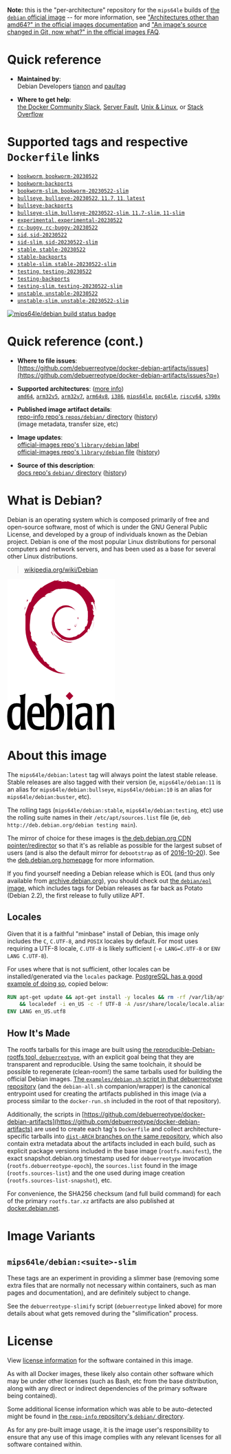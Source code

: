 <!--

********************************************************************************

WARNING:

    DO NOT EDIT "debian/README.md"

    IT IS AUTO-GENERATED

    (from the other files in "debian/" combined with a set of templates)

********************************************************************************

-->

**Note:** this is the "per-architecture" repository for the `mips64le` builds of [the `debian` official image](https://hub.docker.com/_/debian) -- for more information, see ["Architectures other than amd64?" in the official images documentation](https://github.com/docker-library/official-images#architectures-other-than-amd64) and ["An image's source changed in Git, now what?" in the official images FAQ](https://github.com/docker-library/faq#an-images-source-changed-in-git-now-what).

# Quick reference

-	**Maintained by**:  
	Debian Developers [tianon](https://qa.debian.org/developer.php?login=tianon) and [paultag](https://qa.debian.org/developer.php?login=paultag)

-	**Where to get help**:  
	[the Docker Community Slack](https://dockr.ly/comm-slack), [Server Fault](https://serverfault.com/help/on-topic), [Unix & Linux](https://unix.stackexchange.com/help/on-topic), or [Stack Overflow](https://stackoverflow.com/help/on-topic)

# Supported tags and respective `Dockerfile` links

-	[`bookworm`, `bookworm-20230522`](https://github.com/debuerreotype/docker-debian-artifacts/blob/dc36fa143912252b5b00fb2b77de6ade7d3d7425/bookworm/Dockerfile)
-	[`bookworm-backports`](https://github.com/debuerreotype/docker-debian-artifacts/blob/dc36fa143912252b5b00fb2b77de6ade7d3d7425/bookworm/backports/Dockerfile)
-	[`bookworm-slim`, `bookworm-20230522-slim`](https://github.com/debuerreotype/docker-debian-artifacts/blob/dc36fa143912252b5b00fb2b77de6ade7d3d7425/bookworm/slim/Dockerfile)
-	[`bullseye`, `bullseye-20230522`, `11.7`, `11`, `latest`](https://github.com/debuerreotype/docker-debian-artifacts/blob/dc36fa143912252b5b00fb2b77de6ade7d3d7425/bullseye/Dockerfile)
-	[`bullseye-backports`](https://github.com/debuerreotype/docker-debian-artifacts/blob/dc36fa143912252b5b00fb2b77de6ade7d3d7425/bullseye/backports/Dockerfile)
-	[`bullseye-slim`, `bullseye-20230522-slim`, `11.7-slim`, `11-slim`](https://github.com/debuerreotype/docker-debian-artifacts/blob/dc36fa143912252b5b00fb2b77de6ade7d3d7425/bullseye/slim/Dockerfile)
-	[`experimental`, `experimental-20230522`](https://github.com/debuerreotype/docker-debian-artifacts/blob/dc36fa143912252b5b00fb2b77de6ade7d3d7425/experimental/Dockerfile)
-	[`rc-buggy`, `rc-buggy-20230522`](https://github.com/debuerreotype/docker-debian-artifacts/blob/dc36fa143912252b5b00fb2b77de6ade7d3d7425/rc-buggy/Dockerfile)
-	[`sid`, `sid-20230522`](https://github.com/debuerreotype/docker-debian-artifacts/blob/dc36fa143912252b5b00fb2b77de6ade7d3d7425/sid/Dockerfile)
-	[`sid-slim`, `sid-20230522-slim`](https://github.com/debuerreotype/docker-debian-artifacts/blob/dc36fa143912252b5b00fb2b77de6ade7d3d7425/sid/slim/Dockerfile)
-	[`stable`, `stable-20230522`](https://github.com/debuerreotype/docker-debian-artifacts/blob/dc36fa143912252b5b00fb2b77de6ade7d3d7425/stable/Dockerfile)
-	[`stable-backports`](https://github.com/debuerreotype/docker-debian-artifacts/blob/dc36fa143912252b5b00fb2b77de6ade7d3d7425/stable/backports/Dockerfile)
-	[`stable-slim`, `stable-20230522-slim`](https://github.com/debuerreotype/docker-debian-artifacts/blob/dc36fa143912252b5b00fb2b77de6ade7d3d7425/stable/slim/Dockerfile)
-	[`testing`, `testing-20230522`](https://github.com/debuerreotype/docker-debian-artifacts/blob/dc36fa143912252b5b00fb2b77de6ade7d3d7425/testing/Dockerfile)
-	[`testing-backports`](https://github.com/debuerreotype/docker-debian-artifacts/blob/dc36fa143912252b5b00fb2b77de6ade7d3d7425/testing/backports/Dockerfile)
-	[`testing-slim`, `testing-20230522-slim`](https://github.com/debuerreotype/docker-debian-artifacts/blob/dc36fa143912252b5b00fb2b77de6ade7d3d7425/testing/slim/Dockerfile)
-	[`unstable`, `unstable-20230522`](https://github.com/debuerreotype/docker-debian-artifacts/blob/dc36fa143912252b5b00fb2b77de6ade7d3d7425/unstable/Dockerfile)
-	[`unstable-slim`, `unstable-20230522-slim`](https://github.com/debuerreotype/docker-debian-artifacts/blob/dc36fa143912252b5b00fb2b77de6ade7d3d7425/unstable/slim/Dockerfile)

[![mips64le/debian build status badge](https://img.shields.io/jenkins/s/https/doi-janky.infosiftr.net/job/multiarch/job/mips64le/job/debian.svg?label=mips64le/debian%20%20build%20job)](https://doi-janky.infosiftr.net/job/multiarch/job/mips64le/job/debian/)

# Quick reference (cont.)

-	**Where to file issues**:  
	[https://github.com/debuerreotype/docker-debian-artifacts/issues](https://github.com/debuerreotype/docker-debian-artifacts/issues?q=)

-	**Supported architectures**: ([more info](https://github.com/docker-library/official-images#architectures-other-than-amd64))  
	[`amd64`](https://hub.docker.com/r/amd64/debian/), [`arm32v5`](https://hub.docker.com/r/arm32v5/debian/), [`arm32v7`](https://hub.docker.com/r/arm32v7/debian/), [`arm64v8`](https://hub.docker.com/r/arm64v8/debian/), [`i386`](https://hub.docker.com/r/i386/debian/), [`mips64le`](https://hub.docker.com/r/mips64le/debian/), [`ppc64le`](https://hub.docker.com/r/ppc64le/debian/), [`riscv64`](https://hub.docker.com/r/riscv64/debian/), [`s390x`](https://hub.docker.com/r/s390x/debian/)

-	**Published image artifact details**:  
	[repo-info repo's `repos/debian/` directory](https://github.com/docker-library/repo-info/blob/master/repos/debian) ([history](https://github.com/docker-library/repo-info/commits/master/repos/debian))  
	(image metadata, transfer size, etc)

-	**Image updates**:  
	[official-images repo's `library/debian` label](https://github.com/docker-library/official-images/issues?q=label%3Alibrary%2Fdebian)  
	[official-images repo's `library/debian` file](https://github.com/docker-library/official-images/blob/master/library/debian) ([history](https://github.com/docker-library/official-images/commits/master/library/debian))

-	**Source of this description**:  
	[docs repo's `debian/` directory](https://github.com/docker-library/docs/tree/master/debian) ([history](https://github.com/docker-library/docs/commits/master/debian))

# What is Debian?

Debian is an operating system which is composed primarily of free and open-source software, most of which is under the GNU General Public License, and developed by a group of individuals known as the Debian project. Debian is one of the most popular Linux distributions for personal computers and network servers, and has been used as a base for several other Linux distributions.

> [wikipedia.org/wiki/Debian](https://en.wikipedia.org/wiki/Debian)

![logo](https://raw.githubusercontent.com/docker-library/docs/b449be7df57e9ed9086bb5821bfb5d6cdc5d67a4/debian/logo.png)

# About this image

The `mips64le/debian:latest` tag will always point the latest stable release. Stable releases are also tagged with their version (ie, `mips64le/debian:11` is an alias for `mips64le/debian:bullseye`, `mips64le/debian:10` is an alias for `mips64le/debian:buster`, etc).

The rolling tags (`mips64le/debian:stable`, `mips64le/debian:testing`, etc) use the rolling suite names in their `/etc/apt/sources.list` file (ie, `deb http://deb.debian.org/debian testing main`).

The mirror of choice for these images is [the deb.debian.org CDN pointer/redirector](https://deb.debian.org) so that it's as reliable as possible for the largest subset of users (and is also the default mirror for `debootstrap` as of [2016-10-20](https://anonscm.debian.org/cgit/d-i/debootstrap.git/commit/?id=9e8bc60ad1ccf3a25ce7890526b70059f3e770de)). See the [deb.debian.org homepage](https://deb.debian.org) for more information.

If you find yourself needing a Debian release which is EOL (and thus only available from [archive.debian.org](http://archive.debian.org)), you should check out [the `debian/eol` image](https://hub.docker.com/r/debian/eol/), which includes tags for Debian releases as far back as Potato (Debian 2.2), the first release to fully utilize APT.

## Locales

Given that it is a faithful "minbase" install of Debian, this image only includes the `C`, `C.UTF-8`, and `POSIX` locales by default. For most uses requiring a UTF-8 locale, `C.UTF-8` is likely sufficient (`-e LANG=C.UTF-8` or `ENV LANG C.UTF-8`).

For uses where that is not sufficient, other locales can be installed/generated via the `locales` package. [PostgreSQL has a good example of doing so](https://github.com/docker-library/postgres/blob/69bc540ecfffecce72d49fa7e4a46680350037f9/9.6/Dockerfile#L21-L24), copied below:

```dockerfile
RUN apt-get update && apt-get install -y locales && rm -rf /var/lib/apt/lists/* \
	&& localedef -i en_US -c -f UTF-8 -A /usr/share/locale/locale.alias en_US.UTF-8
ENV LANG en_US.utf8
```

## How It's Made

The rootfs tarballs for this image are built using [the reproducible-Debian-rootfs tool, `debuerreotype`](https://github.com/debuerreotype/debuerreotype), with an explicit goal being that they are transparent and reproducible. Using the same toolchain, it should be possible to regenerate (clean-room!) the same tarballs used for building the official Debian images. [The `examples/debian.sh` script in that debuerreotype repository](https://github.com/debuerreotype/debuerreotype/blob/master/examples/debian.sh) (and the `debian-all.sh` companion/wrapper) is the canonical entrypoint used for creating the artifacts published in this image (via a process similar to the `docker-run.sh` included in the root of that repository).

Additionally, the scripts in [https://github.com/debuerreotype/docker-debian-artifacts](https://github.com/debuerreotype/docker-debian-artifacts) are used to create each tag's `Dockerfile` and collect architecture-specific tarballs into [`dist-ARCH` branches on the same repository](https://github.com/debuerreotype/docker-debian-artifacts/branches), which also contain extra metadata about the artifacts included in each build, such as explicit package versions included in the base image (`rootfs.manifest`), the exact snapshot.debian.org timestamp used for `debuerreotype` invocation (`rootfs.debuerreotype-epoch`), the `sources.list` found in the image (`rootfs.sources-list`) and the one used during image creation (`rootfs.sources-list-snapshot`), etc.

For convenience, the SHA256 checksum (and full build command) for each of the primary `rootfs.tar.xz` artifacts are also published at [docker.debian.net](https://docker.debian.net/).

# Image Variants

## `mips64le/debian:<suite>-slim`

These tags are an experiment in providing a slimmer base (removing some extra files that are normally not necessary within containers, such as man pages and documentation), and are definitely subject to change.

See the `debuerreotype-slimify` script (`debuerreotype` linked above) for more details about what gets removed during the "slimification" process.

# License

View [license information](https://www.debian.org/social_contract#guidelines) for the software contained in this image.

As with all Docker images, these likely also contain other software which may be under other licenses (such as Bash, etc from the base distribution, along with any direct or indirect dependencies of the primary software being contained).

Some additional license information which was able to be auto-detected might be found in [the `repo-info` repository's `debian/` directory](https://github.com/docker-library/repo-info/tree/master/repos/debian).

As for any pre-built image usage, it is the image user's responsibility to ensure that any use of this image complies with any relevant licenses for all software contained within.
